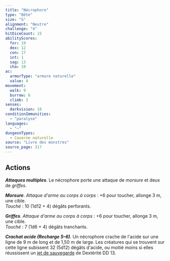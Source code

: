 ```yaml
---
title: "Nécrophore"
type: "Bête"
size: "G"
alignment: "Neutre"
challenge: "4"
hitDiceCount: 15
abilityScores:
  for: 19
  dex: 12
  con: 17
  int: 1
  sag: 13
  cha: 10
ac: 
  armorType: "armure naturelle"
  value: 4
movement: 
  walk: 9
  burrow: 6
  climb: 3
senses: 
  darkvision: 18
conditionImmunities: 
  - "paralyse"
languages: 
  - "—"
dungeonTypes:
  - Caverne naturelle
source: "Livre des monstres"
source_page: 317
---
```

## Actions
_**Attaques multiples**_. Le nécrophore porte une attaque de _morsure_ et deux de _griffes_.

_**Morsure**_. _Attaque d'arme au corps à corps_ : +6 pour toucher, allonge 3 m, une cible.  
_Touché_ : 10 (1d12 + 4) dégâts perforants.

_**Griffes**_. _Attaque d'arme au corps à corps_ : +6 pour toucher, allonge 3 m, une cible.  
_Touché_ : 7 (1d6 + 4) dégâts tranchants.

_**Crachat acide (Recharge 5–6)**_. Un nécrophore crache de l'acide sur une ligne de 9 m de long et de 1,50 m de large. Les créatures qui se trouvent sur cette ligne subissent 32 (5d12) dégâts d'acide, ou moitié moins si elles réussissent un [jet de sauvegarde](/utiliser-les-caracteristiques/#jets-de-sauvegarde) de Dextérité DD 13.
